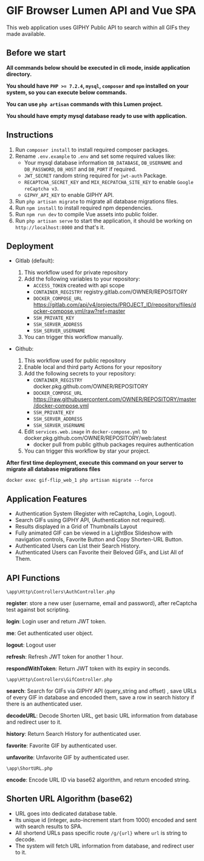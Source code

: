 # GIF Browser Lumen API and Vue SPA

This web application uses GIPHY Public API to search within all GIFs they made available.

## Before we start

**All commands below should be executed in cli mode, inside application directory.**

**You should have `PHP >= 7.2.4`, `mysql`, `composer` and `npm` installed on your system, so you can execute below commands.**

**You can use `php artisan` commands with this Lumen project.**

**You should have empty mysql database ready to use with application.**

## Instructions

1. Run `composer install` to install required composer packages.
2. Rename `.env.example` to `.env` and set some required values like:
    - Your mysql database information `DB_DATABASE`, `DB_USERNAME` and `DB_PASSWORD`, `DB_HOST` and `DB_PORT` if required.
    - `JWT_SECRET` random string required for `jwt-auth` Package.
    - `RECAPTCHA_SECRET_KEY` and `MIX_RECPATCHA_SITE_KEY` to enable `Google reCaptcha v3`.
    - `GIPHY_API_KEY` to enable GIPHY API.
3. Run `php artisan migrate` to migrate all database migrations files.
4. Run `npm install` to install required npm dependencies.
5. Run `npm run dev` to compile Vue assets into public folder.
6. Run `php artisan serve` to start the application, it should be working on `http://localhost:8000` and that's it.

## Deployment
- Gitlab (default):
    1. This workflow used for private repository
    2. Add the following variables to your repository:
        - `ACCESS_TOKEN` created with api scope
        - `CONTAINER_REGISTRY` registry.gitlab.com/OWNER/REPOSITORY
        - `DOCKER_COMPOSE_URL` https://gitlab.com/api/v4/projects/PROJECT_ID/repository/files/docker-compose.yml/raw?ref=master
        - `SSH_PRIVATE_KEY`
        - `SSH_SERVER_ADDRESS`
        - `SSH_SERVER_USERNAME`
    3. You can trigger this workflow manually.

- Github:
    1. This workflow used for public repository
    2. Enable local and third party Actions for your repository
    3. Add the following secrets to your repository:
        - `CONTAINER_REGISTRY` docker.pkg.github.com/OWNER/REPOSITORY
        - `DOCKER_COMPOSE_URL` https://raw.githubusercontent.com/OWNER/REPOSITORY/master/docker-compose.yml
        - `SSH_PRIVATE_KEY`
        - `SSH_SERVER_ADDRESS`
        - `SSH_SERVER_USERNAME`
    4. Edit `services.web.image` in `docker-compose.yml` to docker.pkg.github.com/OWNER/REPOSITORY/web:latest
        - docker pull from public github packages requires authentication
    5. You can trigger this workflow by star your project.

**After first time deployment, execute this command on your server to migrate all database migrations files**

`docker exec gif-flip_web_1 php artisan migrate --force`

## Application Features

- Authentication System (Register with reCaptcha, Login, Logout).
- Search GIFs using GIPHY API, (Authentication not required).
- Results displayed in a Grid of Thumbnails Layout
- Fully animated GIF can be viewed in a LightBox Slideshow with navigation controls, Favorite Button and Copy Shorten-URL Button.
- Authenticated Users can List their Search History.
- Authenticated Users can Favorite their Beloved GIFs, and List All of Them.

## API Functions

`\app\Http\Controllers\AuthController.php`

**register**: store a new user (username, email and password), after reCaptcha test against bot scripting.

**login**: Login user and return JWT token.

**me**: Get authenticated user object.

**logout**: Logout user

**refresh**: Refresh JWT token for another 1 hour.

**respondWithToken**: Return JWT token with its expiry in seconds.

`\app\Http\Controllers\GifController.php`

**search**: Search for GIFs via GIPHY API (query_string and offset)
, save URLs of every GIF in database and encoded them, save a row in search history if there is an authenticated user.

**decodeURL**: Decode Shorten URL, get basic URL information from database and redirect user to it.

**history**: Return Search History for authenticated user.

**favorite**: Favorite GIF by authenticated user.

**unfavorite**: Unfavorite GIF by authenticated user.

`\app\ShortURL.php`

**encode**: Encode URL ID via base62 algorithm, and return encoded string.

## Shorten URL Algorithm (base62)

- URL goes into dedicated database table.
- Its unique id (integer, auto-increment start from 1000) encoded and sent with search results to SPA.
- All shortend URLs pass specific route `/g/{url}` where `url` is string to decode.
- The system will fetch URL information from database, and redirect user to it.
